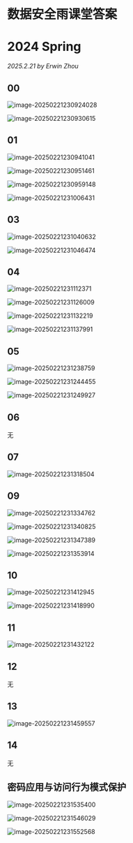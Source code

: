# 数据安全雨课堂答案

# 2024 Spring

*2025.2.21 by Erwin Zhou*

## 00

![image-20250221230924028](C:\Users\zyc13\AppData\Roaming\Typora\typora-user-images\image-20250221230924028.png)

![image-20250221230930615](C:\Users\zyc13\AppData\Roaming\Typora\typora-user-images\image-20250221230930615.png)

## 01

![image-20250221230941041](C:\Users\zyc13\AppData\Roaming\Typora\typora-user-images\image-20250221230941041.png)

![image-20250221230951461](C:\Users\zyc13\AppData\Roaming\Typora\typora-user-images\image-20250221230951461.png)

![image-20250221230959148](C:\Users\zyc13\AppData\Roaming\Typora\typora-user-images\image-20250221230959148.png)

![image-20250221231006431](C:\Users\zyc13\AppData\Roaming\Typora\typora-user-images\image-20250221231006431.png)

## 03

![image-20250221231040632](C:\Users\zyc13\AppData\Roaming\Typora\typora-user-images\image-20250221231040632.png)

![image-20250221231046474](C:\Users\zyc13\AppData\Roaming\Typora\typora-user-images\image-20250221231046474.png)

## 04

![image-20250221231112371](C:\Users\zyc13\AppData\Roaming\Typora\typora-user-images\image-20250221231112371.png)

![image-20250221231126009](C:\Users\zyc13\AppData\Roaming\Typora\typora-user-images\image-20250221231126009.png)

![image-20250221231132219](C:\Users\zyc13\AppData\Roaming\Typora\typora-user-images\image-20250221231132219.png)

![image-20250221231137991](C:\Users\zyc13\AppData\Roaming\Typora\typora-user-images\image-20250221231137991.png)

## 05

![image-20250221231238759](C:\Users\zyc13\AppData\Roaming\Typora\typora-user-images\image-20250221231238759.png)

![image-20250221231244455](C:\Users\zyc13\AppData\Roaming\Typora\typora-user-images\image-20250221231244455.png)

![image-20250221231249927](C:\Users\zyc13\AppData\Roaming\Typora\typora-user-images\image-20250221231249927.png)

## 06 

无

## 07

![image-20250221231318504](C:\Users\zyc13\AppData\Roaming\Typora\typora-user-images\image-20250221231318504.png)

## 09

![image-20250221231334762](C:\Users\zyc13\AppData\Roaming\Typora\typora-user-images\image-20250221231334762.png)

![image-20250221231340825](C:\Users\zyc13\AppData\Roaming\Typora\typora-user-images\image-20250221231340825.png)

![image-20250221231347389](C:\Users\zyc13\AppData\Roaming\Typora\typora-user-images\image-20250221231347389.png)

![image-20250221231353914](C:\Users\zyc13\AppData\Roaming\Typora\typora-user-images\image-20250221231353914.png)

## 10

![image-20250221231412945](C:\Users\zyc13\AppData\Roaming\Typora\typora-user-images\image-20250221231412945.png)

![image-20250221231418990](C:\Users\zyc13\AppData\Roaming\Typora\typora-user-images\image-20250221231418990.png)

## 11

![image-20250221231432122](C:\Users\zyc13\AppData\Roaming\Typora\typora-user-images\image-20250221231432122.png)

## 12

无

## 13

![image-20250221231459557](C:\Users\zyc13\AppData\Roaming\Typora\typora-user-images\image-20250221231459557.png)

## 14

无

## **密码应用与访问行为模式保护**

![image-20250221231535400](C:\Users\zyc13\AppData\Roaming\Typora\typora-user-images\image-20250221231535400.png)

![image-20250221231546029](C:\Users\zyc13\AppData\Roaming\Typora\typora-user-images\image-20250221231546029.png)

![image-20250221231552568](C:\Users\zyc13\AppData\Roaming\Typora\typora-user-images\image-20250221231552568.png)